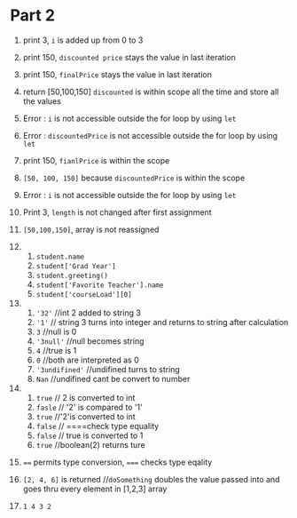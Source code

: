 # Part 2

1. print 3, `i` is added up from 0 to 3 
2. print 150, `discounted price` stays the value in last iteration
3. print 150, `finalPrice`  stays the value in last iteration
4. return [50,100,150] `discounted` is within scope all the time and store all the values
5. Error : `i` is not accessible outside the for loop by using `let`
6. Error : `discountedPrice` is not accessible outside the for loop by using `let`
7. print 150, `fianlPrice` is within the scope
8. `[50, 100, 150]` because `discountedPrice` is within the scope
9. Error : `i` is not accessible outside the for loop by using `let`
10. Print 3, `length` is not changed after first assignment
11. `[50,100,150]`, array is not reassigned 
12.  
    1. `student.name`
    2. `student['Grad Year']`
    3. `student.greeting()`
    4. `student['Favorite Teacher'].name`
    5. `student['courseLoad'][0]`
13.
    1. `'32'`  //int 2 added to string 3
    2. `'1'`  // string 3 turns into integer and returns to string after calculation
    3. `3`  //null is 0
    4. `'3null'` //null becomes string
    5. `4`  //true is 1
    6. `0`  //both are interpreted as 0
    7. `'3undifined'` //undifined turns to string
    8. `Nan`    //undifined cant be convert to number
14. 
    1. `true` // 2 is converted to int
    2. `fasle`  // '2' is compared to '1' 
    3. `true`   //'2'is converted to int
    4. `false`  // ====check type equality
    5. `false` // true is converted to 1
    6. `true`   //boolean(2) returns ture

15. `==` permits type conversion, `===` checks type eqality
17. `[2, 4, 6]` is returned //`doSomething`  doubles the value passed into and goes thru every element in [1,2,3] array
19. `1 4 3 2`

   

